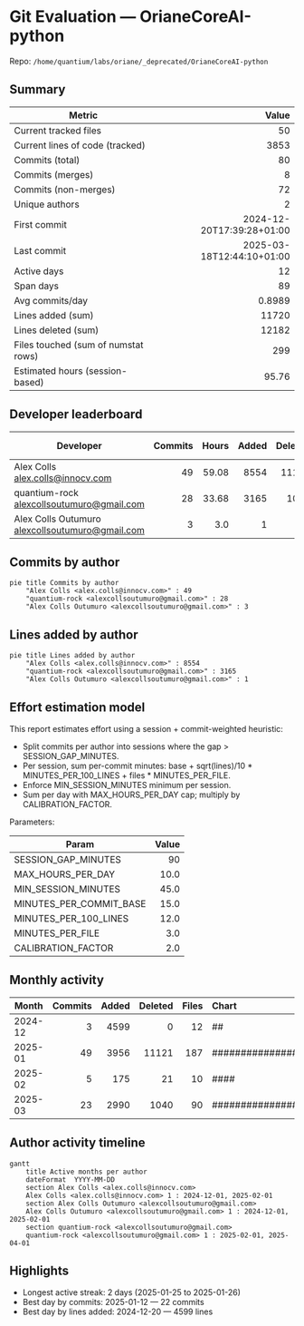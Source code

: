 # Git Evaluation — OrianeCoreAI-python

Repo: `/home/quantium/labs/oriane/_deprecated/OrianeCoreAI-python`

## Summary

| Metric | Value |
|---|---:|
| Current tracked files | 50 |
| Current lines of code (tracked) | 3853 |
| Commits (total) | 80 |
| Commits (merges) | 8 |
| Commits (non-merges) | 72 |
| Unique authors | 2 |
| First commit | 2024-12-20T17:39:28+01:00 |
| Last commit | 2025-03-18T12:44:10+01:00 |
| Active days | 12 |
| Span days | 89 |
| Avg commits/day | 0.8989 |
| Lines added (sum) | 11720 |
| Lines deleted (sum) | 12182 |
| Files touched (sum of numstat rows) | 299 |
| Estimated hours (session-based) | 95.76 |

## Developer leaderboard

| Developer | Commits | Hours | Added | Deleted | Files | Active days | First | Last | Avg size | Median size | Stars |
|---|---:|---:|---:|---:|---:|---:|---|---|---:|---:|:--:
| Alex Colls <alex.colls@innocv.com> | 49 | 59.08 | 8554 | 11121 | 198 | 5 | 2024-12-20T21:14:08+01:00 | 2025-01-26T20:04:17+01:00 | 401.53 | 17.0 | ★★★★★ |
| quantium-rock <alexcollsoutumuro@gmail.com> | 28 | 33.68 | 3165 | 1061 | 100 | 7 | 2025-02-08T11:42:39+01:00 | 2025-03-18T12:44:10+01:00 | 150.93 | 8.0 | ★★★☆☆ |
| Alex Colls Outumuro <alexcollsoutumuro@gmail.com> | 3 | 3.0 | 1 | 0 | 1 | 2 | 2024-12-20T17:39:28+01:00 | 2025-01-26T16:18:16+01:00 | 0.33 | 0.0 | ☆☆☆☆☆ |

## Commits by author

```mermaid
pie title Commits by author
    "Alex Colls <alex.colls@innocv.com>" : 49
    "quantium-rock <alexcollsoutumuro@gmail.com>" : 28
    "Alex Colls Outumuro <alexcollsoutumuro@gmail.com>" : 3
```

## Lines added by author

```mermaid
pie title Lines added by author
    "Alex Colls <alex.colls@innocv.com>" : 8554
    "quantium-rock <alexcollsoutumuro@gmail.com>" : 3165
    "Alex Colls Outumuro <alexcollsoutumuro@gmail.com>" : 1
```

## Effort estimation model

This report estimates effort using a session + commit-weighted heuristic:
- Split commits per author into sessions where the gap > SESSION_GAP_MINUTES.
- Per session, sum per-commit minutes: base + sqrt(lines)/10 * MINUTES_PER_100_LINES + files * MINUTES_PER_FILE.
- Enforce MIN_SESSION_MINUTES minimum per session.
- Sum per day with MAX_HOURS_PER_DAY cap; multiply by CALIBRATION_FACTOR.

Parameters:

| Param | Value |
|---|---:|
| SESSION_GAP_MINUTES | 90 |
| MAX_HOURS_PER_DAY | 10.0 |
| MIN_SESSION_MINUTES | 45.0 |
| MINUTES_PER_COMMIT_BASE | 15.0 |
| MINUTES_PER_100_LINES | 12.0 |
| MINUTES_PER_FILE | 3.0 |
| CALIBRATION_FACTOR | 2.0 |

## Monthly activity

| Month | Commits | Added | Deleted | Files | Chart |
|---|---:|---:|---:|---:|:---|
| 2024-12 | 3 | 4599 | 0 | 12 | ## |
| 2025-01 | 49 | 3956 | 11121 | 187 | ######################################## |
| 2025-02 | 5 | 175 | 21 | 10 | #### |
| 2025-03 | 23 | 2990 | 1040 | 90 | ################### |

## Author activity timeline

```mermaid
gantt
    title Active months per author
    dateFormat  YYYY-MM-DD
    section Alex Colls <alex.colls@innocv.com>
    Alex Colls <alex.colls@innocv.com> 1 : 2024-12-01, 2025-02-01
    section Alex Colls Outumuro <alexcollsoutumuro@gmail.com>
    Alex Colls Outumuro <alexcollsoutumuro@gmail.com> 1 : 2024-12-01, 2025-02-01
    section quantium-rock <alexcollsoutumuro@gmail.com>
    quantium-rock <alexcollsoutumuro@gmail.com> 1 : 2025-02-01, 2025-04-01
```

## Highlights

- Longest active streak: 2 days (2025-01-25 to 2025-01-26)
- Best day by commits: 2025-01-12 — 22 commits
- Best day by lines added: 2024-12-20 — 4599 lines

